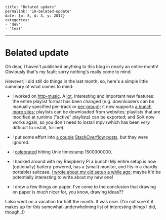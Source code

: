 
    title: "Belated update"
    permalink: '19-belated-update'
    date: {m: 8, d: 3, y: 2017}
    categories:
    - 'dev'
    - 'text'

---

# Belated update

Oh dear, I haven't published anything to this blog in nearly an entire month!
Obviously that's my fault; sorry nothing's really come to mind.

*However,* I did still do things in the last month; so, here's a simple little
summary of what comes to mind:

* I worked on [http-music][http-music]. A [lot][http-music-commits].
  Interesting and important new features:
  the entire playlist format has been changed (e.g. downloaders can be
  manually specified per-track or [per-group][apply-example]);
  it now supports [a bunch more sites][youtube-dl-supportedsites];
  playlists can be downloaded from websites;
  playlists that are modified at runtime ("active" playlists) can be exported;
  and SoX now works again, so you don't need to install mpv (which has been
  *very* difficult to install, for me).

* I put some effort into [a couple][promise-all]
  [StackOverflow posts][redefine-private], but they were ignored.

* I [celebrated][1500000000000] hitting Unix timestamp 1500000000.

* I hacked around with my Raspberry Pi a bunch! My entire setup is now
  (optionally) battery-powered, has a (small) monitor, and fits in a (hardly
  portable) suitcase. [I wrote about my old setup a while ago;][pi-madness]
  maybe it'd be potentially interesting to write about my new one!

* I drew a few things on paper. I've come to the conclusion that drawing on
  paper is *much* nicer for, you know, drawing ideas??

I also went on a vacation for half the month. It was nice. (I'm not sure if it
makes up for this somewhat-underwhelming list of interesting things I did,
though..!)

  [http-music]: https://github.com/liam4/http-music
  [http-music-commits]: https://github.com/liam4/http-music/compare/master@%7B2017-07-01%7D...master@%7B2017-08-03%7D
  [apply-example]: https://gist.github.com/liam4/cd7465a82c8b367eef221e61c3b6186e
  [youtube-dl-supportedsites]: https://rg3.github.io/youtube-dl/supportedsites.html
  [promise-all]: https://stackoverflow.com/a/44849645/4633828
  [redefine-private]: https://stackoverflow.com/a/45237361/4633828
  [1500000000000]: https://liam4.github.io/1500000000000/
  [pi-madness]: posts/11-raspberry-pi-madness.html
